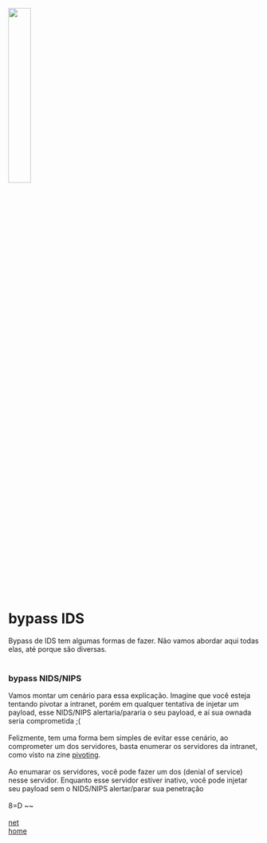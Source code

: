 <img width="30%" src="https://i.imgur.com/ULwPfn3.png"></img>

# bypass IDS
Bypass de IDS tem algumas formas de fazer. Não vamos abordar aqui todas elas, até porque são diversas.<br><br>

### bypass NIDS/NIPS
Vamos montar um cenário para essa explicação. Imagine que você esteja tentando pivotar a intranet, porém em qualquer tentativa de injetar um payload, esse NIDS/NIPS alertaria/pararia o seu payload, e aí sua ownada seria comprometida ;(<br><br>
Felizmente, tem uma forma bem simples de evitar esse cenário, ao comprometer um dos servidores, basta enumerar os servidores da intranet, como visto na zine [pivoting](../pivot/pivoting.md).<br><br> Ao enumarar os servidores, você pode fazer um dos (denial of service) nesse servidor. Enquanto esse servidor estiver inativo, você pode injetar seu payload sem o NIDS/NIPS alertar/parar sua penetração<br><br>8=D ~~
<br><br>
[net](../README.md)<br>
[home](../../README.md)
